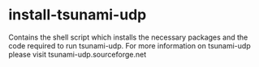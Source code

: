 # install-tsunami-udp
Contains the shell script which installs the necessary packages and the code required to run tsunami-udp. For more information on tsunami-udp please visit tsunami-udp.sourceforge.net
